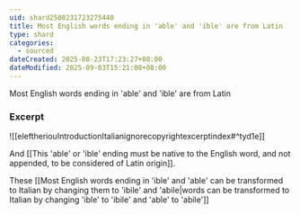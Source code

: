 ```yaml
---
uid: shard2508231723275440
title: Most English words ending in 'able' and 'ible' are from Latin
type: shard
categories:
  - sourced
dateCreated: 2025-08-23T17:23:27+08:00
dateModified: 2025-09-03T15:21:08+08:00
---
```

Most English words ending in 'able' and 'ible' are from Latin

### Excerpt
![[eleftheriouIntroductionItalianignorecopyrightexcerptindex#^tyd1e]] 

And [[This 'able' or 'ible' ending must be native to the English word, and not appended, to be considered of Latin origin]]. 

These [[Most English words ending in 'ible' and 'able' can be transformed to Italian by changing them to 'ibile' and 'abile|words can be transformed to Italian by changing 'ible' to 'ibile' and 'able' to 'abile']]